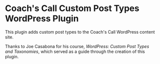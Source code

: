 # Coach's Call Custom Post Types WordPress Plugin

This plugin adds custom post types to the Coach's Call WordPress content site.

Thanks to Joe Casabona for his course, _WordPress: Custom Post Types and Taxonomies_, which served as a guide through the creation of this plugin.
